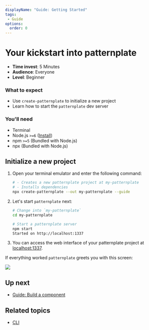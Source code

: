 ```yaml
---
displayName: "Guide: Getting Started"
tags: 
 - Guide
options:
  order: 0
---
```


# Your kickstart into patternplate

* **Time invest**: 5 Minutes
* **Audience**: Everyone
* **Level**: Beginner

### What to expect

* Use `create-patternplate` to initialize a new project
* Learn how to start the `patternplate` dev server

### You'll need

* Terminal
* Node.js `>=6` ([Install](https://nodejs.org/en/))
* npm `>=5` (Bundled with Node.js)
* npx (Bundled with Node.js)

## Initialize a new project

1. Open your terminal emulator and enter the following command:

   ```bash
   # - Creates a new patternplate project at my-patternplate
   # - Installs dependencies
   npx create-patternplate --out my-patternplate --guide
   ```

2. Let's start `patternplate` next:

   ```bash
   # Change into `my-patternplate`
   cd my-patternplate
   
   # Start a patternplate server
   npm start
   Started on http://localhost:1337
   ```

3. You can access the web interface of your patternplate project at [localhost:1337](http://localhost:1337/pattern/hello-world?patterns-enabled=true&navigation-enabled=true).

  If everything worked `patternplate` greets you with this screen:

  ![](https://patternplate.github.io/media/images/screenshot-hello-world.png)


## Up next

* [Guide: Build a component](./doc/docs/guides/add-pattern)

## Related topics

* [CLI](./doc/docs/reference/cli)
